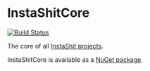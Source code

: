 # InstaShitCore

[![Build Status](https://travis-ci.org/konrad11901/InstaShitCore.svg?branch=master)](https://travis-ci.org/konrad11901/InstaShitCore)

The core of all [InstaShit projects](https://github.com/konrad11901/InstaShit).

InstaShitCore is available as a [NuGet package](https://www.nuget.org/packages/InstaShitCore).
